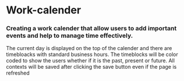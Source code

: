 # Work-calender

### Creating a work calender that allow users to add important events and help to manage time effectively.
  
  The current day is displayed on the top of the calender and there are timebloacks with standard business hours. The timeblocks will be color coded to show the users whether if it is the past, present or future. All contexts will be saved after clicking the save button even if the page is refreshed 